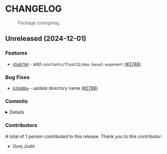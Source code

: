 # CHANGELOG

> Package changelog.

<section class="release" id="unreleased">

## Unreleased (2024-12-01)

<section class="features">

### Features

-   [`45d6f9d`](https://github.com/stdlib-js/stdlib/commit/45d6f9d7eb0de90838af46bfcc28ee19b0a4d307) - add `constants/float32/max-base2-exponent` [(#2748)](https://github.com/stdlib-js/stdlib/pull/2748)

</section>

<!-- /.features -->

<section class="bug-fixes">

### Bug Fixes

-   [`b7dd00a`](https://github.com/stdlib-js/stdlib/commit/b7dd00ae1d21874e9bab5b3e8546b2e91e02ab6d) - update directory name [(#2796)](https://github.com/stdlib-js/stdlib/pull/2796)

</section>

<!-- /.bug-fixes -->

<section class="commits">

### Commits

<details>

-   [`b7dd00a`](https://github.com/stdlib-js/stdlib/commit/b7dd00ae1d21874e9bab5b3e8546b2e91e02ab6d) - **fix:** update directory name [(#2796)](https://github.com/stdlib-js/stdlib/pull/2796) _(by Gunj Joshi)_
-   [`45d6f9d`](https://github.com/stdlib-js/stdlib/commit/45d6f9d7eb0de90838af46bfcc28ee19b0a4d307) - **feat:** add `constants/float32/max-base2-exponent` [(#2748)](https://github.com/stdlib-js/stdlib/pull/2748) _(by Gunj Joshi)_

</details>

</section>

<!-- /.commits -->

<section class="contributors">

### Contributors

A total of 1 person contributed to this release. Thank you to this contributor:

-   Gunj Joshi

</section>

<!-- /.contributors -->

</section>

<!-- /.release -->


